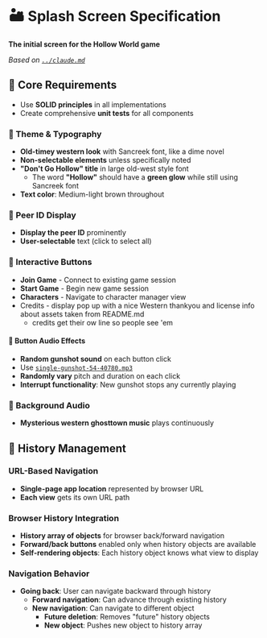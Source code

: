 # 🏜️ Splash Screen Specification

**The initial screen for the Hollow World game**

*Based on [`../claude.md`](../claude.md)*

## 🎯 Core Requirements
- Use **SOLID principles** in all implementations
- Create comprehensive **unit tests** for all components

### 🎨 Theme & Typography
- **Old-timey western look** with Sancreek font, like a dime novel
- **Non-selectable elements** unless specifically noted
- **"Don't Go Hollow" title** in large old-west style font
  - The word **"Hollow"** should have a **green glow** while still using Sancreek font
- **Text color**: Medium-light brown throughout

### 📡 Peer ID Display
- **Display the peer ID** prominently
- **User-selectable** text (click to select all)

### 🔘 Interactive Buttons
- **Join Game** - Connect to existing game session
- **Start Game** - Begin new game session
- **Characters** - Navigate to character manager view
- Credits - display pop up with a nice Western thankyou and license info about assets taken from README.md
  - credits get their ow line so people see 'em

#### 🔫 Button Audio Effects
- **Random gunshot sound** on each button click
- Use [`single-gunshot-54-40780.mp3`](../src/assets/audio/single-gunshot-54-40780.mp3)
- **Randomly vary** pitch and duration on each click
- **Interrupt functionality**: New gunshot stops any currently playing

### 🎵 Background Audio
- **Mysterious western ghosttown music** plays continuously

## 🧭 History Management

### URL-Based Navigation
- **Single-page app location** represented by browser URL
- **Each view** gets its own URL path

### Browser History Integration
- **History array of objects** for browser back/forward navigation
- **Forward/back buttons** enabled only when history objects are available
- **Self-rendering objects**: Each history object knows what view to display

### Navigation Behavior
- **Going back**: User can navigate backward through history
  - **Forward navigation**: Can advance through existing history
  - **New navigation**: Can navigate to different object
    - **Future deletion**: Removes "future" history objects
    - **New object**: Pushes new object to history array
